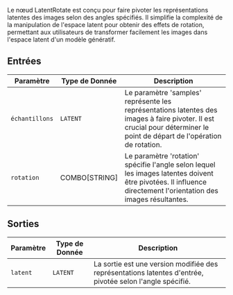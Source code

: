 
Le nœud LatentRotate est conçu pour faire pivoter les représentations latentes des images selon des angles spécifiés. Il simplifie la complexité de la manipulation de l'espace latent pour obtenir des effets de rotation, permettant aux utilisateurs de transformer facilement les images dans l'espace latent d'un modèle génératif.

## Entrées

| Paramètre | Type de Donnée | Description |
|-----------|-------------|-------------|
| `échantillons` | `LATENT`    | Le paramètre 'samples' représente les représentations latentes des images à faire pivoter. Il est crucial pour déterminer le point de départ de l'opération de rotation. |
| `rotation` | COMBO[STRING] | Le paramètre 'rotation' spécifie l'angle selon lequel les images latentes doivent être pivotées. Il influence directement l'orientation des images résultantes. |

## Sorties

| Paramètre | Type de Donnée | Description |
|-----------|-------------|-------------|
| `latent`  | `LATENT`    | La sortie est une version modifiée des représentations latentes d'entrée, pivotée selon l'angle spécifié. |
